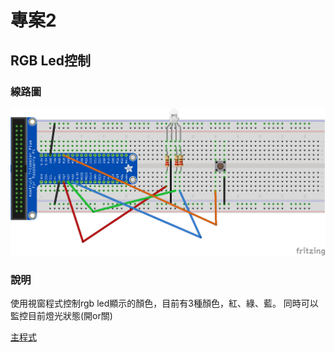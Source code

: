 # 專案2
## RGB Led控制
### 線路圖
![線路圖](./0_1Button_RGBLED.png)

### 說明
使用視窗程式控制rgb led顯示的顏色，目前有3種顏色，紅、綠、藍。
同時可以監控目前燈光狀態(開or關)

[主程式](main2.py)